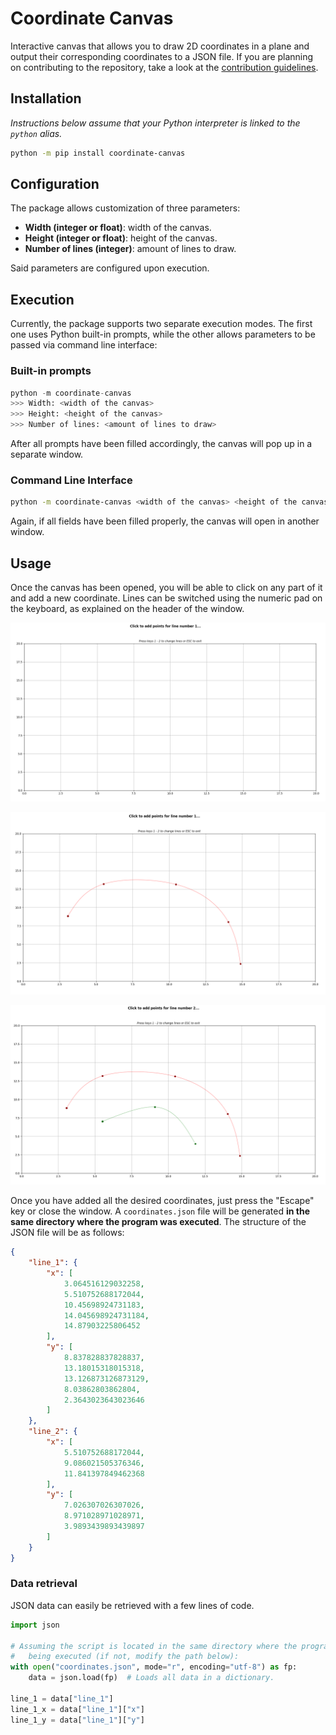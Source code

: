 # Coordinate Canvas

Interactive canvas that allows you to draw 2D coordinates in a plane and output their corresponding coordinates to a JSON file. If you are planning on contributing to the repository, take a look at the [contribution guidelines](./CONTRIBUTING.md).

## Installation

_Instructions below assume that your Python interpreter is linked to the `python` alias._

```bash
python -m pip install coordinate-canvas
```

## Configuration

The package allows customization of three parameters:

- **Width (integer or float)**: width of the canvas.
- **Height (integer or float)**: height of the canvas.
- **Number of lines (integer)**: amount of lines to draw.

Said parameters are configured upon execution.

## Execution

Currently, the package supports two separate execution modes. The first one uses Python built-in prompts, while the other allows parameters to be passed via command line interface:

### Built-in prompts

```python
python -m coordinate-canvas
>>> Width: <width of the canvas>
>>> Height: <height of the canvas>
>>> Number of lines: <amount of lines to draw>
```

After all prompts have been filled accordingly, the canvas will pop up in a separate window.

### Command Line Interface

```bash
python -m coordinate-canvas <width of the canvas> <height of the canvas> <amount of lines to draw>
```

Again, if all fields have been filled properly, the canvas will open in another window.

## Usage

Once the canvas has been opened, you will be able to click on any part of it and add a new coordinate. Lines can be switched using the numeric pad on the keyboard, as explained on the header of the window.

![Initial screen](./.media/initial_screen.png)

![Line 1](./.media/line_1.png)

![Line 2](./.media/line_2.png)

Once you have added all the desired coordinates, just press the "Escape" key or close the window. A `coordinates.json` file will be generated **in the same directory where the program was executed**. The structure of the JSON file will be as follows:

```json
{
    "line_1": {
        "x": [
            3.064516129032258,
            5.510752688172044,
            10.45698924731183,
            14.045698924731184,
            14.87903225806452
        ],
        "y": [
            8.837828837828837,
            13.18015318015318,
            13.126873126873129,
            8.03862803862804,
            2.3643023643023646
        ]
    },
    "line_2": {
        "x": [
            5.510752688172044,
            9.086021505376346,
            11.841397849462368
        ],
        "y": [
            7.026307026307026,
            8.971028971028971,
            3.9893439893439897
        ]
    }
}
```

### Data retrieval

JSON data can easily be retrieved with a few lines of code.

```python
import json

# Assuming the script is located in the same directory where the program is
#   being executed (if not, modify the path below):
with open("coordinates.json", mode="r", encoding="utf-8") as fp:
    data = json.load(fp)  # Loads all data in a dictionary.

line_1 = data["line_1"]
line_1_x = data["line_1"]["x"]
line_1_y = data["line_1"]["y"]
```

